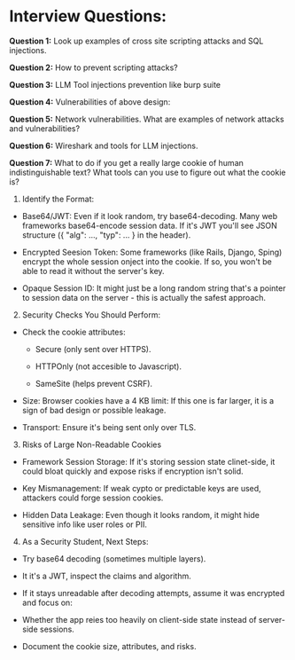 #  Interview Questions:

**Question 1:** Look up examples of cross site scripting attacks and SQL injections.



**Question 2:** How to prevent scripting attacks?



**Question 3:** LLM Tool injections prevention like burp suite



**Question 4:** Vulnerabilities of above design:



**Question 5:** Network vulnerabilities. What are examples of network attacks and vulnerabilities?



**Question 6:** Wireshark and tools for LLM injections.



**Question 7:** What to do if you get a really large cookie of human indistinguishable text? What tools can you use to figure out what the cookie is?

1. Identify the Format:

- Base64/JWT: Even if it look random, try base64-decoding. Many web frameworks base64-encode session data. If it's JWT you'll see JSON structure ({ "alg": ..., "typ": ... } in the header).

- Encrypted Seesion Token: Some frameworks (like Rails, Django, Sping) encrypt the whole session onject into the cookie. If so, you won't be able to read it without the server's key.

- Opaque Session ID: It might just be a long random string that's a pointer to session data on the server - this is actually the safest approach.

2. Security Checks You Should Perform:

- Check the cookie attributes:

    - Secure (only sent over HTTPS).

    - HTTPOnly (not accesible to Javascript).

    - SameSite (helps prevent CSRF).

- Size: Browser cookies have a 4 KB limit: If this one is far larger, it is a sign of bad design or possible leakage.

- Transport: Ensure it's being sent only over TLS.

3. Risks of Large Non-Readable Cookies

- Framework Session Storage: If it's storing session state clinet-side, it could bloat quickly and expose risks if encryption isn't solid. 

- Key Mismanagement: If weak cypto or predictable keys are used, attackers could forge session cookies.

- Hidden Data Leakage: Even though it looks random, it might hide sensitive info like user roles or PII.

4. As a Security Student, Next Steps:

- Try base64 decoding (sometimes multiple layers).

- It it's a JWT, inspect the claims and algorithm. 

- If it stays unreadable after decoding attempts, assume it was encrypted and focus on:

 - Whether the app reies too heavily on client-side state instead of server-side sessions. 
 
- Document the cookie size, attributes, and risks.

